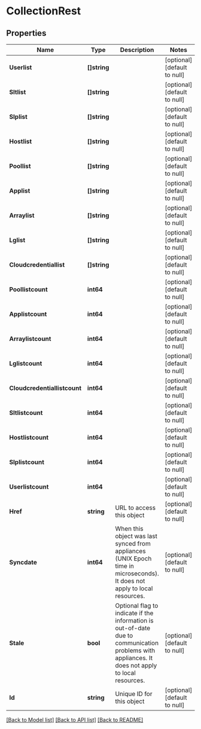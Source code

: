 # CollectionRest

## Properties
Name | Type | Description | Notes
------------ | ------------- | ------------- | -------------
**Userlist** | **[]string** |  | [optional] [default to null]
**Sltlist** | **[]string** |  | [optional] [default to null]
**Slplist** | **[]string** |  | [optional] [default to null]
**Hostlist** | **[]string** |  | [optional] [default to null]
**Poollist** | **[]string** |  | [optional] [default to null]
**Applist** | **[]string** |  | [optional] [default to null]
**Arraylist** | **[]string** |  | [optional] [default to null]
**Lglist** | **[]string** |  | [optional] [default to null]
**Cloudcredentiallist** | **[]string** |  | [optional] [default to null]
**Poollistcount** | **int64** |  | [optional] [default to null]
**Applistcount** | **int64** |  | [optional] [default to null]
**Arraylistcount** | **int64** |  | [optional] [default to null]
**Lglistcount** | **int64** |  | [optional] [default to null]
**Cloudcredentiallistcount** | **int64** |  | [optional] [default to null]
**Sltlistcount** | **int64** |  | [optional] [default to null]
**Hostlistcount** | **int64** |  | [optional] [default to null]
**Slplistcount** | **int64** |  | [optional] [default to null]
**Userlistcount** | **int64** |  | [optional] [default to null]
**Href** | **string** | URL to access this object | [optional] [default to null]
**Syncdate** | **int64** | When this object was last synced from appliances (UNIX Epoch time in microseconds). It does not apply to local resources. | [optional] [default to null]
**Stale** | **bool** | Optional flag to indicate if the information is out-of-date due to communication problems with appliances. It does not apply to local resources. | [optional] [default to null]
**Id** | **string** | Unique ID for this object | [optional] [default to null]

[[Back to Model list]](../README.md#documentation-for-models) [[Back to API list]](../README.md#documentation-for-api-endpoints) [[Back to README]](../README.md)

